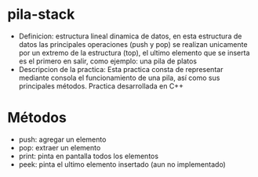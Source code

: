 # pila-stack

- Definicion: estructura lineal dinamica de datos, en esta estructura de datos las principales operaciones (push y pop) se realizan unicamente por un extremo de la estructura (top), el ultimo elemento que se inserta es el primero en salir, como ejemplo: una pila de platos
- Descripcion de la practica: Esta practica consta de representar mediante consola el funcionamiento de una pila, así como sus principales métodos. Practica desarrollada en C++

# Métodos

- push: agregar un elemento
- pop: extraer un elemento
- print: pinta en pantalla todos los elementos
- peek: pinta el ultimo elemento insertado (aun no implementado)
